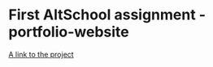 # First AltSchool assignment - portfolio-website

[A link to the project](https://wendeee.github.io/portfolio-website)
